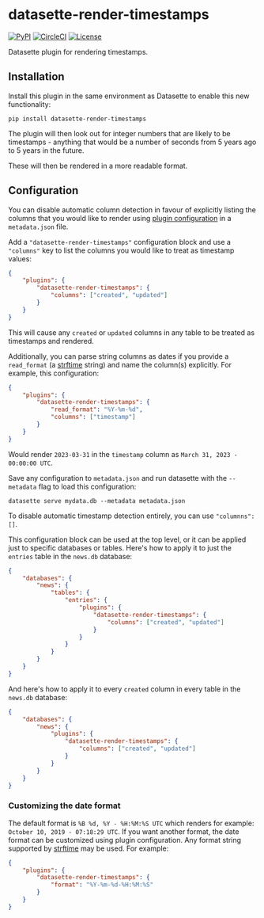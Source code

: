 # datasette-render-timestamps

[![PyPI](https://img.shields.io/pypi/v/datasette-render-timestamps.svg)](https://pypi.org/project/datasette-render-timestamps/)
[![CircleCI](https://circleci.com/gh/simonw/datasette-render-timestamps.svg?style=svg)](https://circleci.com/gh/simonw/datasette-render-timestamps)
[![License](https://img.shields.io/badge/license-Apache%202.0-blue.svg)](https://github.com/simonw/datasette-render-timestamps/blob/master/LICENSE)

Datasette plugin for rendering timestamps.

## Installation

Install this plugin in the same environment as Datasette to enable this new functionality:

    pip install datasette-render-timestamps

The plugin will then look out for integer numbers that are likely to be timestamps - anything that would be a number of seconds from 5 years ago to 5 years in the future.

These will then be rendered in a more readable format.

## Configuration

You can disable automatic column detection in favour of explicitly listing the columns that you would like to render using [plugin configuration](https://datasette.readthedocs.io/en/stable/plugins.html#plugin-configuration) in a `metadata.json` file.

Add a `"datasette-render-timestamps"` configuration block and use a `"columns"` key to list the columns you would like to treat as timestamp values:

```json
{
    "plugins": {
        "datasette-render-timestamps": {
            "columns": ["created", "updated"]
        }
    }
}
```
This will cause any `created` or `updated` columns in any table to be treated as timestamps and rendered.

Additionally, you can parse string columns as dates if you provide a `read_format` (a [strftime](http://strftime.org/) string) and name the column(s) explicitly. For example, this configuration:

```json
{
    "plugins": {
        "datasette-render-timestamps": {
            "read_format": "%Y-%m-%d",
            "columns": ["timestamp"]
        }
    }
}
```

Would render `2023-03-31` in the `timestamp` column as `March 31, 2023 - 00:00:00 UTC`.

Save any configuration to `metadata.json` and run datasette with the `--metadata` flag to load this configuration:

    datasette serve mydata.db --metadata metadata.json

To disable automatic timestamp detection entirely, you can use `"columnns": []`.

This configuration block can be used at the top level, or it can be applied just to specific databases or tables. Here's how to apply it to just the `entries` table in the `news.db` database:

```json
{
    "databases": {
        "news": {
            "tables": {
                "entries": {
                    "plugins": {
                        "datasette-render-timestamps": {
                            "columns": ["created", "updated"]
                        }
                    }
                }
            }
        }
    }
}
```

And here's how to apply it to every `created` column in every table in the `news.db` database:

```json
{
    "databases": {
        "news": {
            "plugins": {
                "datasette-render-timestamps": {
                    "columns": ["created", "updated"]
                }
            }
        }
    }
}
```

### Customizing the date format

The default format is `%B %d, %Y - %H:%M:%S UTC` which renders for example: `October 10, 2019 - 07:18:29 UTC`. If you want another format, the date format can be customized using plugin configuration. Any format string supported by [strftime](http://strftime.org/) may be used. For example:

```json
{
    "plugins": {
        "datasette-render-timestamps": {
            "format": "%Y-%m-%d-%H:%M:%S"
        }
    }
}
```
